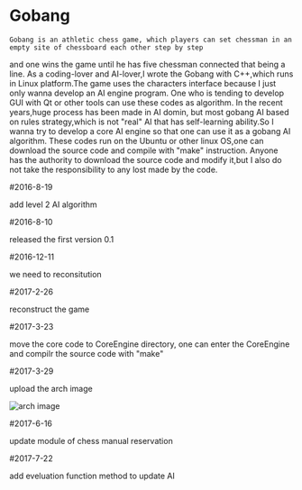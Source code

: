 # Gobang 
	Gobang is an athletic chess game, which players can set chessman in an empty site of chessboard each other step by step 
and one wins the game until he has five chessman connected that being a line. 
	As a coding-lover and AI-lover,I wrote the Gobang with C++,which runs in Linux platform.The game uses the characters 
interface because I just only wanna develop an AI engine program. One who is tending to develop GUI with Qt or other tools can 
use these codes as algorithm.
 	In the recent years,huge process has been made in AI domin, but most gobang AI based on rules strategy,which is not "real"
AI that has self-learning ability.So I wanna try to develop a core AI engine so that one can use it as a gobang AI algorithm. 
	These codes run on the Ubuntu or other linux OS,one can download the source code and compile with "make" instruction.
Anyone has the authority to download the source code and modify it,but I also do not take the responsibility to any lost made 
by the code.


#2016-8-19

add level 2 AI algorithm 


#2016-8-10

released the first version 0.1

#2016-12-11

we need to reconsitution

#2017-2-26

reconstruct the game

#2017-3-23

move the core code to CoreEngine directory, one can enter the CoreEngine and compilr the source code with "make"

#2017-3-29

upload the arch image

![arch image](https://github.com/VizXu/GobangGame/blob/master/CoreEngine/src/img/arch.png)

#2017-6-16

update module of chess manual reservation

#2017-7-22

add eveluation function method to update AI 
